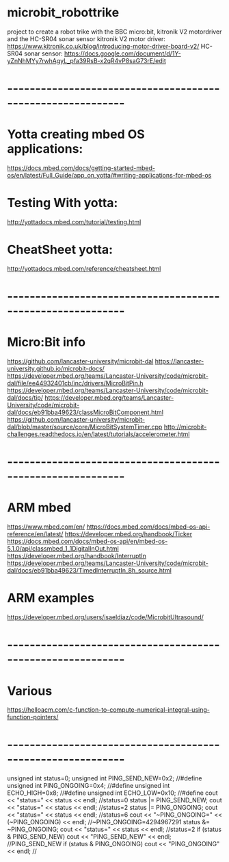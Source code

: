 # microbit_robottrike
project to create a robot trike with the BBC micro:bit, kitronik V2 motordriver and the HC-SR04 sonar sensor
kitronik V2 motor driver: https://www.kitronik.co.uk/blog/introducing-motor-driver-board-v2/
HC-SR04 sonar sensor: https://docs.google.com/document/d/1Y-yZnNhMYy7rwhAgyL_pfa39RsB-x2qR4vP8saG73rE/edit

# -----------------------------------------------------------

# Yotta creating mbed OS applications:
https://docs.mbed.com/docs/getting-started-mbed-os/en/latest/Full_Guide/app_on_yotta/#writing-applications-for-mbed-os
# Testing With yotta:
http://yottadocs.mbed.com/tutorial/testing.html
# CheatSheet yotta:
http://yottadocs.mbed.com/reference/cheatsheet.html

# -----------------------------------------------------------

# Micro:Bit info
https://github.com/lancaster-university/microbit-dal
https://lancaster-university.github.io/microbit-docs/
https://developer.mbed.org/teams/Lancaster-University/code/microbit-dal/file/ee44932401cb/inc/drivers/MicroBitPin.h
https://developer.mbed.org/teams/Lancaster-University/code/microbit-dal/docs/tip/
https://developer.mbed.org/teams/Lancaster-University/code/microbit-dal/docs/eb91bba49623/classMicroBitComponent.html
https://github.com/lancaster-university/microbit-dal/blob/master/source/core/MicroBitSystemTimer.cpp
http://microbit-challenges.readthedocs.io/en/latest/tutorials/accelerometer.html


# -----------------------------------------------------------

# ARM mbed
https://www.mbed.com/en/
https://docs.mbed.com/docs/mbed-os-api-reference/en/latest/
https://developer.mbed.org/handbook/Ticker
https://docs.mbed.com/docs/mbed-os-api/en/mbed-os-5.1.0/api/classmbed_1_1DigitalInOut.html
https://developer.mbed.org/handbook/InterruptIn
https://developer.mbed.org/teams/Lancaster-University/code/microbit-dal/docs/eb91bba49623/TimedInterruptIn_8h_source.html
# ARM examples
https://developer.mbed.org/users/isaeldiaz/code/MicrobitUltrasound/


# -----------------------------------------------------------

# Various
https://helloacm.com/c-function-to-compute-numerical-integral-using-function-pointers/

# -----------------------------------------------------------

unsigned int status=0;
unsigned int PING_SEND_NEW=0x2; //#define
unsigned int PING_ONGOING=0x4; //#define
unsigned int ECHO_HIGH=0x8; //#define
unsigned int ECHO_LOW=0x10; //#define
cout << "status=" << status << endl;  //status=0
status |= PING_SEND_NEW;
cout << "status=" << status << endl;  //status=2
status |= PING_ONGOING;
cout << "status=" << status << endl;  //status=6
cout << "~PING_ONGOING=" << (~PING_ONGOING) << endl;  //~PING_ONGOING=4294967291
status &= ~PING_ONGOING;
cout << "status=" << status << endl;  //status=2
if (status & PING_SEND_NEW) cout << "PING_SEND_NEW" << endl; //PING_SEND_NEW
if (status & PING_ONGOING) cout << "PING_ONGOING" << endl;   //<nothing printed>